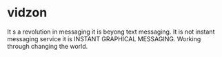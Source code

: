 vidzon
======

It s a revolution in messaging it is beyong text messaging. It is not instant messaging service it is INSTANT GRAPHICAL MESSAGING. Working through changing the world.
